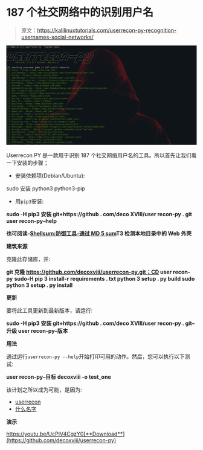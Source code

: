 # 187 个社交网络中的识别用户名

> 原文：<https://kalilinuxtutorials.com/userrecon-py-recognition-usernames-social-networks/>

[![Userrecon PY : Recognition Usernames In 187 Social Networks](img/756235ca35cb8de597072c3d7ea93c47.png "Userrecon PY : Recognition Usernames In 187 Social Networks")](https://1.bp.blogspot.com/-OJy7xSNa3qo/XTVzG6CakYI/AAAAAAAABeI/gbD2tqy5l9oB2DKXVU1gv5yxg2eGsMR5QCLcBGAs/s1600/userrecon-py%25281%2529.png)

Userrecon PY 是一款用于识别 187 个社交网络用户名的工具。所以首先让我们看一下安装的步骤；

*   安装依赖项(Debian/Ubuntu):

sudo 安装 python3 python3-pip

*   用`pip3`安装:

**sudo -H pip3 安装 git+https://github . com/deco XVIII/user recon-py . git user recon-py–help**

**也可阅读-[Shellsum:防御工具-通过 MD 5 sum](https://kalilinuxtutorials.com/shellsum-defense-tool-detect-web-shells/)T3 检测本地目录中的 Web 外壳**

**建筑来源**

克隆此存储库，并:

**git 克隆 https://github.com/decoxviii/userrecon-py.git；CD user recon-py**
**sudo-H pip 3 install-r requirements . txt
python 3 setup . py build
sudo python 3 setup . py install**

**更新**

要将此工具更新到最新版本，请运行:

**sudo -H pip3 安装 git+https://github . com/deco XVIII/user recon-py . git–升级
user recon-py–版本**

**用法**

通过运行`userrecon-py --help`开始打印可用的动作。然后，您可以执行以下测试:

**user recon-py–目标 decoxviii -o test_one**

该计划之所以成为可能，是因为:

*   [userrecon](https://github.com/thelinuxchoice/userrecon)
*   [什么名字](https://github.com/WebBreacher/WhatsMyName)

**演示**

https://youtu.be/UcPIV4CgzY0[**Download**](https://github.com/decoxviii/userrecon-py)